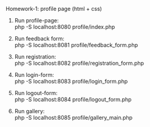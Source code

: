 Homework-1: profile page (html + css) <br>

1. Run profile-page: <br>
php -S localhost:8080 profile/index.php <br>

2. Run feedback form: <br>
php -S localhost:8081 profile/feedback_form.php <br>

3. Run registration: <br>
php -S localhost:8082 profile/registration_form.php <br>

4. Run login-form: <br>
php -S localhost:8083 profile/login_form.php <br>

5. Run logout-form: <br>
php -S localhost:8084 profile/logout_form.php <br>

6. Run gallery: <br>
php -S localhost:8085 profile/gallery_main.php <br>